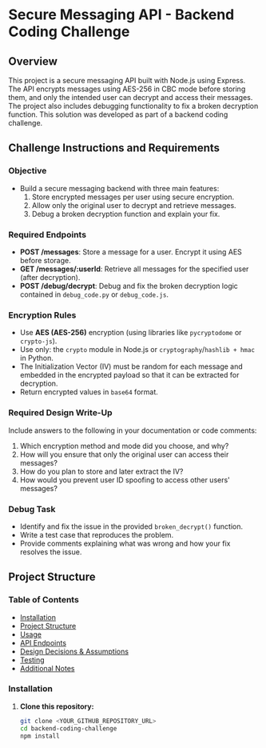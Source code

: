 # Secure Messaging API - Backend Coding Challenge

## Overview
This project is a secure messaging API built with Node.js using Express. The API encrypts messages using AES-256 in CBC mode before storing them, and only the intended user can decrypt and access their messages. The project also includes debugging functionality to fix a broken decryption function. This solution was developed as part of a backend coding challenge.

## Challenge Instructions and Requirements

### Objective
- Build a secure messaging backend with three main features:
  1. Store encrypted messages per user using secure encryption.
  2. Allow only the original user to decrypt and retrieve messages.
  3. Debug a broken decryption function and explain your fix.

### Required Endpoints
- **POST /messages**: Store a message for a user. Encrypt it using AES before storage.
- **GET /messages/:userId**: Retrieve all messages for the specified user (after decryption).
- **POST /debug/decrypt**: Debug and fix the broken decryption logic contained in `debug_code.py` or `debug_code.js`.

### Encryption Rules
- Use **AES (AES-256)** encryption (using libraries like `pycryptodome` or `crypto-js`).
- Use only: the `crypto` module in Node.js or `cryptography`/`hashlib + hmac` in Python.
- The Initialization Vector (IV) must be random for each message and embedded in the encrypted payload so that it can be extracted for decryption.
- Return encrypted values in `base64` format.

### Required Design Write-Up
Include answers to the following in your documentation or code comments:
1. Which encryption method and mode did you choose, and why?
2. How will you ensure that only the original user can access their messages?
3. How do you plan to store and later extract the IV?
4. How would you prevent user ID spoofing to access other users' messages?

### Debug Task
- Identify and fix the issue in the provided `broken_decrypt()` function.
- Write a test case that reproduces the problem.
- Provide comments explaining what was wrong and how your fix resolves the issue.

## Project Structure

### Table of Contents
- [Installation](#installation)
- [Project Structure](#project-structure)
- [Usage](#usage)
- [API Endpoints](#api-endpoints)
- [Design Decisions & Assumptions](#design-decisions--assumptions)
- [Testing](#testing)
- [Additional Notes](#additional-notes)

### Installation
1. **Clone this repository:**
   ```bash
   git clone <YOUR_GITHUB_REPOSITORY_URL>
   cd backend-coding-challenge
   npm install

